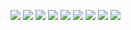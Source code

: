 ![](readme_helper/page_1.png)
![](readme_helper/page_2.png)
![](readme_helper/page_3.png)
![](readme_helper/page_4.png)
![](readme_helper/page_5.png)
![](readme_helper/page_6.png)
![](readme_helper/page_7.png)
![](readme_helper/page_8.png)
![](readme_helper/page_9.png)
